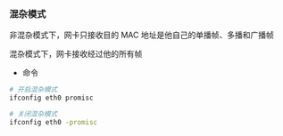 ### 混杂模式

非混杂模式下，网卡只接收目的 MAC 地址是他自己的单播帧、多播和广播帧

混杂模式下，网卡接收经过他的所有帧

* 命令

```bash
# 开启混杂模式
ifconfig eth0 promisc

# 关闭混杂模式
ifconfig eth0 -promisc
```
